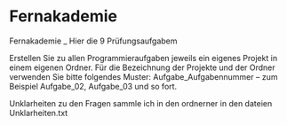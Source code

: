 # Fernakademie
Fernakademie _ Hier die 9 Prüfungsaufgabem


Erstellen Sie zu allen Programmieraufgaben jeweils ein eigenes Projekt in einem eigenen Ordner.
Für die Bezeichnung der Projekte und der Ordner verwenden Sie bitte folgendes Muster: Aufgabe_Aufgabennummer – zum Beispiel Aufgabe_02, Aufgabe_03 und so fort.



Unklarheiten zu den Fragen sammle ich in den ordnerner in den dateien Unklarheiten.txt 

